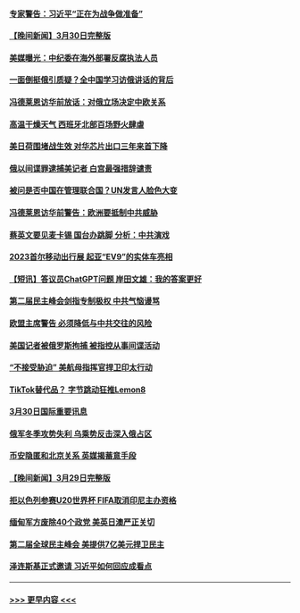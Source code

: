 #### [专家警告：习近平“正在为战争做准备”](../pages/prog202/a103680127.md?t=03311543) 
#### [【晚间新闻】3月30日完整版](../pages/prog202/a103680062.md?t=03311543) 
#### [美媒曝光：中纪委在海外部署反腐执法人员](../pages/prog202/a103680070.md?t=03311543) 
#### [一面倒挺俄引质疑？全中国学习访俄讲话的背后](../pages/prog202/a103680073.md?t=03311543) 
#### [冯德莱恩访华前放话：对俄立场决定中欧关系](../pages/prog202/a103679965.md?t=03311543) 
#### [高温干燥天气 西班牙北部百场野火肆虐](../pages/prog202/a103679958.md?t=03311543) 
#### [美日荷围堵战生效 对华芯片出口三年来首下降](../pages/prog202/a103679957.md?t=03311543) 
#### [俄以间谍罪逮捕美记者 白宫最强措辞谴责](../pages/prog202/a103679955.md?t=03311543) 
#### [被问是否中国在管理联合国？UN发言人脸色大变](../pages/prog202/a103679877.md?t=03311543) 
#### [冯德莱恩访华前警告：欧洲要抵制中共威胁](../pages/prog202/a103679802.md?t=03311543) 
#### [蔡英文要见麦卡锡 国台办跳脚 分析：中共演戏](../pages/prog202/a103679806.md?t=03311543) 
#### [2023首尔移动出行展 起亚“EV9”的实体车亮相](../pages/prog202/a103679808.md?t=03311543) 
#### [【短讯】答议员ChatGPT问题 岸田文雄：我的答案更好](../pages/prog202/a103679803.md?t=03311543) 
#### [第二届民主峰会剑指专制极权 中共气恼谩骂](../pages/prog202/a103679760.md?t=03311543) 
#### [欧盟主席警告 必须降低与中共交往的风险](../pages/prog202/a103679686.md?t=03311543) 
#### [美国记者被俄罗斯拘捕 被指控从事间谍活动](../pages/prog202/a103679543.md?t=03311543) 
#### [“不接受胁迫” 美航母指挥官捍卫印太行动](../pages/prog202/a103679547.md?t=03311543) 
#### [TikTok替代品？ 字节跳动狂推Lemon8](../pages/prog202/a103679551.md?t=03311543) 
#### [3月30日国际重要讯息](../pages/prog202/a103679536.md?t=03311543) 
#### [俄军冬季攻势失利 乌乘势反击深入俄占区](../pages/prog202/a103679433.md?t=03311543) 
#### [币安隐匿和北京关系 英媒揭蓄意手段](../pages/prog202/a103679417.md?t=03311543) 
#### [【晚间新闻】3月29日完整版](../pages/prog202/a103679337.md?t=03311543) 
#### [拒以色列参赛U20世界杯 FIFA取消印尼主办资格](../pages/prog202/a103679353.md?t=03311543) 
#### [缅甸军方废除40个政党 美英日澳严正关切](../pages/prog202/a103679325.md?t=03311543) 
#### [第二届全球民主峰会 美提供7亿美元捍卫民主](../pages/prog202/a103679188.md?t=03311543) 
#### [泽连斯基正式邀请 习近平如何回应成看点](../pages/prog202/a103679190.md?t=03311543) 

----
#### [ >>> 更早内容 <<< ](../indexes/prog202-earlier.md)
